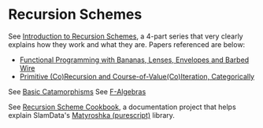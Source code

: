 # Recursion Schemes

See [Introduction to Recursion Schemes](https://blog.sumtypeofway.com/an-introduction-to-recursion-schemes/), a 4-part series that very clearly explains how they work and what they are. Papers referenced are below:
- [Functional Programming with Bananas, Lenses, Envelopes and Barbed Wire](https://research.utwente.nl/en/publications/functional-programming-with-bananas-lenses-envelopes-and-barbed-w)
- [Primitive (Co)Recursion and Course-of-Value(Co)Iteration, Categorically](http://cs.ioc.ee/~tarmo/papers/inf99.pdf)

See [Basic Catamorphisms](https://recursion-schemes-by-example.chrispenner.ca/articles/recursive/basic-catamorphisms)
See [F-Algebras](https://recursion-schemes-by-example.chrispenner.ca/articles/recursive/f-algebras)

See [Recursion Scheme Cookbook](https://github.com/vil1/recursion-schemes-cookbook), a documentation project that helps explain SlamData's [Matyroshka (purescript)](https://github.com/slamdata/purescript-matryoshka) library.
